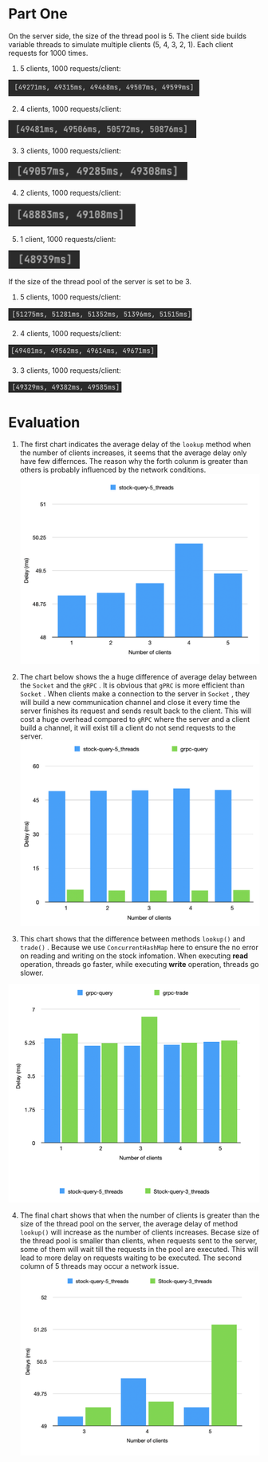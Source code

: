 # Part One

On the server side, the size of the thread pool is 5. The client side builds variable threads to simulate multiple clients (5, 4, 3, 2, 1). Each client requests for 1000 times.

1. 5 clients, 1000 requests/client:

![image-20230227113625273](./img/image-20230227113625273.png)

2. 4 clients, 1000 requests/client:

<img src="./img/image-20230227114459723.png" alt="image-20230227114459723" style="zoom:120%;" />

3. 3 clients, 1000 requests/client:

<img src="./img/image-20230227115646642.png" alt="image-20230227115646642" style="zoom:150%;" />

4. 2 clients, 1000 requests/client:

<img src="./img/image-20230227115020163.png" alt="image-20230227115020163" style="zoom:150%;" />

5. 1 client, 1000 requests/client:

<img src="./img/image-20230227115222433.png" alt="image-20230227115222433" style="zoom:150%;" />



If the size of the thread pool of the server is set to be 3.

1. 5 clients, 1000 requests/client:

![image-20230227120217552](./img/image-20230227120217552.png)

2. 4 clients, 1000 requests/client:

![image-20230227120405657](./img/image-20230227120405657.png)

3. 3 clients, 1000 requests/client:

![image-20230227120541467](./img/image-20230227120541467.png)


# Evaluation

1. The first chart indicates the average delay of the `lookup` method when the number of clients increases, it seems that the average delay only have few differnces. The reason why the forth colunm is greater than others is probably influenced by the network conditions. ![socket](./img/socket.png)

2. The chart below shows the a huge difference of average delay between the `Socket` and the `gRPC` . It is obvious that `gPRC` is more efficient than `Socket` . When clients make a connection to the server in `Socket` , they will build a new communication channel and close it every time the server finishes its request and sends result back to the client. This will cost a huge overhead compared to `gRPC` where the server and a client build a channel, it will exist till a client do not send requests to the server. ![stock_vs_grpc](./img/stock_vs_grpc.png)

3. This chart shows that the difference between methods `lookup()` and `trade()` . Because we use `ConcurrentHashMap` here to ensure the no error on reading and writing on the stock infomation. When executing **read** operation, threads go faster, while executing **write** operation, threads go slower.

![grpc_query_vs_trade](./img/grpc_query_vs_trade.png)

4. The final chart shows that when the number of clients is greater than the size of the thread pool on the server, the average delay of method `lookup()` will increase as the number of clients increases. Becase size of the thread pool is smaller than clients, when requests sent to the server,   some of them will wait till the requests in the pool are executed. This will lead to more delay on requests waiting to be executed. The second column of 5 threads may occur a network issue.![socket_3thread_vs_socket_5thread](./img/socket_3thread_vs_socket_5thread.png)
